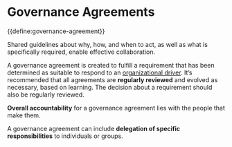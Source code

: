# Governance Agreements

{{define:governance-agreement}}


Shared guidelines about why, how, and when to act, as well as what is specifically required, enable effective collaboration.

A governance agreement is created to fulfill a requirement that has been determined as suitable to respond to an [organizational driver](glossary:organizational-driver). It’s recommended that all agreements are **regularly reviewed** and evolved as necessary, based on learning. The decision about a requirement should also be regularly reviewed.

**Overall accountability** for a governance agreement lies with the people that make them.

A governance agreement can include **delegation of specific responsibilities** to individuals or groups.

